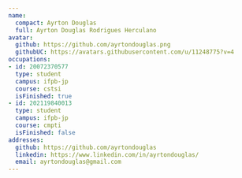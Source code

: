 ```yaml
---
name:
  compact: Ayrton Douglas
  full: Ayrton Douglas Rodrigues Herculano
avatar:
  github: https://github.com/ayrtondouglas.png
  githubUC: https://avatars.githubusercontent.com/u/11248775?v=4
occupations:
- id: 20072370577
  type: student
  campus: ifpb-jp
  course: cstsi
  isFinished: true
- id: 202119840013
  type: student
  campus: ifpb-jp
  course: cmpti
  isFinished: false
addresses:
  github: https://github.com/ayrtondouglas
  linkedin: https://www.linkedin.com/in/ayrtondouglas/
  email: ayrtondouglas@gmail.com
---
```

